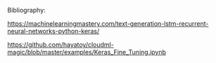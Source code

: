 Bibliography:

https://machinelearningmastery.com/text-generation-lstm-recurrent-neural-networks-python-keras/

https://github.com/hayatoy/cloudml-magic/blob/master/examples/Keras_Fine_Tuning.ipynb

